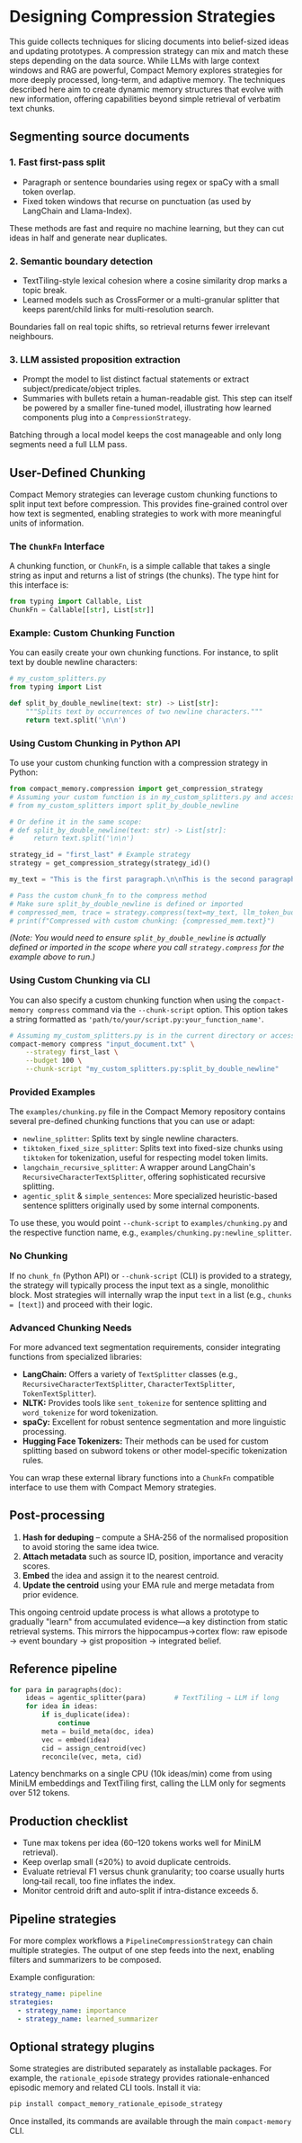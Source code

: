 # Designing Compression Strategies

This guide collects techniques for slicing documents into belief-sized ideas and updating prototypes. A compression strategy can mix and match these steps depending on the data source.
While LLMs with large context windows and RAG are powerful, Compact Memory explores strategies for more deeply processed, long-term, and adaptive memory. The techniques described here aim to create dynamic memory structures that evolve with new information, offering capabilities beyond simple retrieval of verbatim text chunks.

## Segmenting source documents

### 1. Fast first-pass split
- Paragraph or sentence boundaries using regex or spaCy with a small token overlap.
- Fixed token windows that recurse on punctuation (as used by LangChain and Llama-Index).

These methods are fast and require no machine learning, but they can cut ideas in half and generate near duplicates.

### 2. Semantic boundary detection
- TextTiling-style lexical cohesion where a cosine similarity drop marks a topic break.
- Learned models such as CrossFormer or a multi-granular splitter that keeps parent/child links for multi-resolution search.

Boundaries fall on real topic shifts, so retrieval returns fewer irrelevant neighbours.

### 3. LLM assisted proposition extraction
- Prompt the model to list distinct factual statements or extract subject/predicate/object triples.
- Summaries with bullets retain a human-readable gist.
This step can itself be powered by a smaller fine-tuned model, illustrating how learned components plug into a `CompressionStrategy`.

Batching through a local model keeps the cost manageable and only long segments need a full LLM pass.

## User-Defined Chunking

Compact Memory strategies can leverage custom chunking functions to split input text before compression. This provides fine-grained control over how text is segmented, enabling strategies to work with more meaningful units of information.

### The `ChunkFn` Interface

A chunking function, or `ChunkFn`, is a simple callable that takes a single string as input and returns a list of strings (the chunks). The type hint for this interface is:

```python
from typing import Callable, List
ChunkFn = Callable[[str], List[str]]
```

### Example: Custom Chunking Function

You can easily create your own chunking functions. For instance, to split text by double newline characters:

```python
# my_custom_splitters.py
from typing import List

def split_by_double_newline(text: str) -> List[str]:
    """Splits text by occurrences of two newline characters."""
    return text.split('\n\n')
```

### Using Custom Chunking in Python API

To use your custom chunking function with a compression strategy in Python:

```python
from compact_memory.compression import get_compression_strategy
# Assuming your custom function is in my_custom_splitters.py and accessible in PYTHONPATH
# from my_custom_splitters import split_by_double_newline

# Or define it in the same scope:
# def split_by_double_newline(text: str) -> List[str]:
#     return text.split('\n\n')

strategy_id = "first_last" # Example strategy
strategy = get_compression_strategy(strategy_id)()

my_text = "This is the first paragraph.\n\nThis is the second paragraph, separated by a double newline.\n\nAnd a third one."

# Pass the custom chunk_fn to the compress method
# Make sure split_by_double_newline is defined or imported
# compressed_mem, trace = strategy.compress(text=my_text, llm_token_budget=100, chunk_fn=split_by_double_newline)
# print(f"Compressed with custom chunking: {compressed_mem.text}")
```
*(Note: You would need to ensure `split_by_double_newline` is actually defined or imported in the scope where you call `strategy.compress` for the example above to run.)*

### Using Custom Chunking via CLI

You can also specify a custom chunking function when using the `compact-memory compress` command via the `--chunk-script` option. This option takes a string formatted as `'path/to/your/script.py:your_function_name'`.

```bash
# Assuming my_custom_splitters.py is in the current directory or accessible via path
compact-memory compress "input_document.txt" \
    --strategy first_last \
    --budget 100 \
    --chunk-script "my_custom_splitters.py:split_by_double_newline"
```

### Provided Examples

The `examples/chunking.py` file in the Compact Memory repository contains several pre-defined chunking functions that you can use or adapt:
*   `newline_splitter`: Splits text by single newline characters.
*   `tiktoken_fixed_size_splitter`: Splits text into fixed-size chunks using `tiktoken` for tokenization, useful for respecting model token limits.
*   `langchain_recursive_splitter`: A wrapper around LangChain's `RecursiveCharacterTextSplitter`, offering sophisticated recursive splitting.
*   `agentic_split` & `simple_sentences`: More specialized heuristic-based sentence splitters originally used by some internal components.

To use these, you would point `--chunk-script` to `examples/chunking.py` and the respective function name, e.g., `examples/chunking.py:newline_splitter`.

### No Chunking

If no `chunk_fn` (Python API) or `--chunk-script` (CLI) is provided to a strategy, the strategy will typically process the input text as a single, monolithic block. Most strategies will internally wrap the input `text` in a list (e.g., `chunks = [text]`) and proceed with their logic.

### Advanced Chunking Needs

For more advanced text segmentation requirements, consider integrating functions from specialized libraries:
*   **LangChain:** Offers a variety of `TextSplitter` classes (e.g., `RecursiveCharacterTextSplitter`, `CharacterTextSplitter`, `TokenTextSplitter`).
*   **NLTK:** Provides tools like `sent_tokenize` for sentence splitting and `word_tokenize` for word tokenization.
*   **spaCy:** Excellent for robust sentence segmentation and more linguistic processing.
*   **Hugging Face Tokenizers:** Their methods can be used for custom splitting based on subword tokens or other model-specific tokenization rules.

You can wrap these external library functions into a `ChunkFn` compatible interface to use them with Compact Memory strategies.

## Post-processing
1. **Hash for deduping** – compute a SHA‑256 of the normalised proposition to avoid storing the same idea twice.
2. **Attach metadata** such as source ID, position, importance and veracity scores.
3. **Embed** the idea and assign it to the nearest centroid.
4. **Update the centroid** using your EMA rule and merge metadata from prior evidence.

This ongoing centroid update process is what allows a prototype to gradually "learn" from accumulated evidence—a key distinction from static retrieval systems.
This mirrors the hippocampus→cortex flow: raw episode → event boundary → gist proposition → integrated belief.

## Reference pipeline
```python
for para in paragraphs(doc):
    ideas = agentic_splitter(para)       # TextTiling → LLM if long
    for idea in ideas:
        if is_duplicate(idea):
            continue
        meta = build_meta(doc, idea)
        vec = embed(idea)
        cid = assign_centroid(vec)
        reconcile(vec, meta, cid)
```
Latency benchmarks on a single CPU (10k ideas/min) come from using MiniLM embeddings and TextTiling first, calling the LLM only for segments over 512 tokens.

## Production checklist
- Tune max tokens per idea (60–120 tokens works well for MiniLM retrieval).
- Keep overlap small (≤20%) to avoid duplicate centroids.
- Evaluate retrieval F1 versus chunk granularity; too coarse usually hurts long‑tail recall, too fine inflates the index.
- Monitor centroid drift and auto-split if intra-distance exceeds δ.

## Pipeline strategies

For more complex workflows a `PipelineCompressionStrategy` can chain multiple
strategies. The output of one step feeds into the next, enabling filters and
summarizers to be composed.

Example configuration:

```yaml
strategy_name: pipeline
strategies:
  - strategy_name: importance
  - strategy_name: learned_summarizer
```

## Optional strategy plugins

Some strategies are distributed separately as installable packages. For example,
the `rationale_episode` strategy provides rationale-enhanced episodic memory and
related CLI tools. Install it via:

```bash
pip install compact_memory_rationale_episode_strategy
```

Once installed, its commands are available through the main `compact-memory` CLI.
